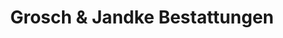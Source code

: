 ---
title: "Grosch & Jandke Bestattungen"
url: /kassel/grosch-und-jandke-bestattungen/
shop: Bestattungen
---